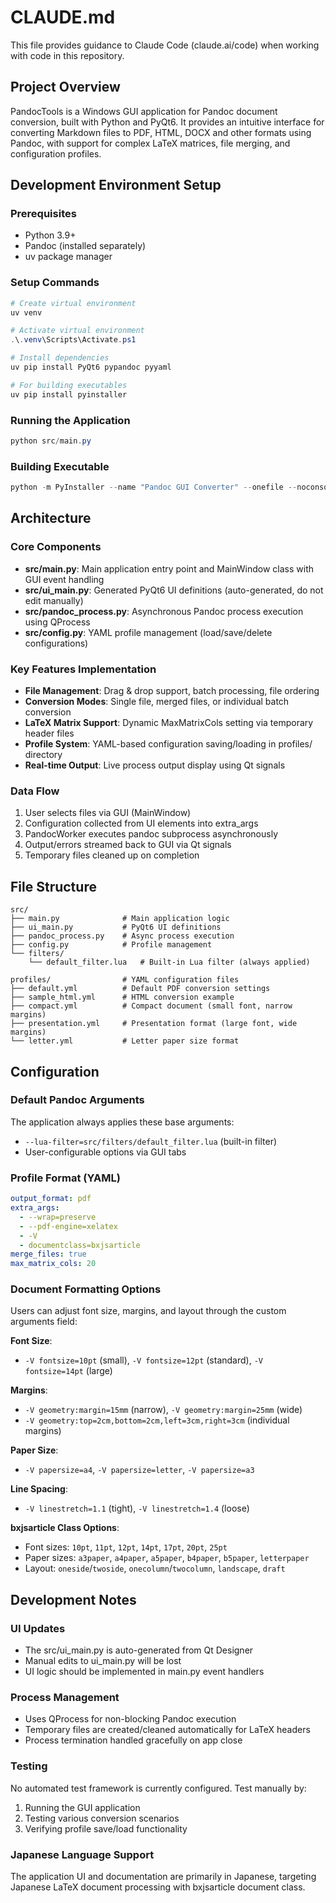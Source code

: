 # CLAUDE.md

This file provides guidance to Claude Code (claude.ai/code) when working with code in this repository.

## Project Overview

PandocTools is a Windows GUI application for Pandoc document conversion, built with Python and PyQt6. It provides an intuitive interface for converting Markdown files to PDF, HTML, DOCX and other formats using Pandoc, with support for complex LaTeX matrices, file merging, and configuration profiles.

## Development Environment Setup

### Prerequisites
- Python 3.9+
- Pandoc (installed separately)
- uv package manager

### Setup Commands
```powershell
# Create virtual environment
uv venv

# Activate virtual environment
.\.venv\Scripts\Activate.ps1

# Install dependencies
uv pip install PyQt6 pypandoc pyyaml

# For building executables
uv pip install pyinstaller
```

### Running the Application
```powershell
python src/main.py
```

### Building Executable
```powershell
python -m PyInstaller --name "Pandoc GUI Converter" --onefile --noconsole --add-data "profiles;profiles" --add-data "src/filters;filters" --add-data "src/templates;templates" src/main.py
```

## Architecture

### Core Components
- **src/main.py**: Main application entry point and MainWindow class with GUI event handling
- **src/ui_main.py**: Generated PyQt6 UI definitions (auto-generated, do not edit manually)
- **src/pandoc_process.py**: Asynchronous Pandoc process execution using QProcess
- **src/config.py**: YAML profile management (load/save/delete configurations)

### Key Features Implementation
- **File Management**: Drag & drop support, batch processing, file ordering
- **Conversion Modes**: Single file, merged files, or individual batch conversion
- **LaTeX Matrix Support**: Dynamic MaxMatrixCols setting via temporary header files
- **Profile System**: YAML-based configuration saving/loading in profiles/ directory
- **Real-time Output**: Live process output display using Qt signals

### Data Flow
1. User selects files via GUI (MainWindow)
2. Configuration collected from UI elements into extra_args
3. PandocWorker executes pandoc subprocess asynchronously
4. Output/errors streamed back to GUI via Qt signals
5. Temporary files cleaned up on completion

## File Structure

```
src/
├── main.py              # Main application logic
├── ui_main.py           # PyQt6 UI definitions
├── pandoc_process.py    # Async process execution
├── config.py            # Profile management
└── filters/
    └── default_filter.lua   # Built-in Lua filter (always applied)

profiles/                # YAML configuration files
├── default.yml          # Default PDF conversion settings  
├── sample_html.yml      # HTML conversion example
├── compact.yml          # Compact document (small font, narrow margins)
├── presentation.yml     # Presentation format (large font, wide margins)
└── letter.yml           # Letter paper size format
```

## Configuration

### Default Pandoc Arguments
The application always applies these base arguments:
- `--lua-filter=src/filters/default_filter.lua` (built-in filter)
- User-configurable options via GUI tabs

### Profile Format (YAML)
```yaml
output_format: pdf
extra_args:
  - --wrap=preserve
  - --pdf-engine=xelatex
  - -V
  - documentclass=bxjsarticle
merge_files: true
max_matrix_cols: 20
```

### Document Formatting Options
Users can adjust font size, margins, and layout through the custom arguments field:

**Font Size**:
- `-V fontsize=10pt` (small), `-V fontsize=12pt` (standard), `-V fontsize=14pt` (large)

**Margins**:
- `-V geometry:margin=15mm` (narrow), `-V geometry:margin=25mm` (wide)
- `-V geometry:top=2cm,bottom=2cm,left=3cm,right=3cm` (individual margins)

**Paper Size**:
- `-V papersize=a4`, `-V papersize=letter`, `-V papersize=a3`

**Line Spacing**:
- `-V linestretch=1.1` (tight), `-V linestretch=1.4` (loose)

**bxjsarticle Class Options**:
- Font sizes: `10pt`, `11pt`, `12pt`, `14pt`, `17pt`, `20pt`, `25pt`
- Paper sizes: `a3paper`, `a4paper`, `a5paper`, `b4paper`, `b5paper`, `letterpaper`
- Layout: `oneside`/`twoside`, `onecolumn`/`twocolumn`, `landscape`, `draft`

## Development Notes

### UI Updates
- The src/ui_main.py is auto-generated from Qt Designer
- Manual edits to ui_main.py will be lost
- UI logic should be implemented in main.py event handlers

### Process Management
- Uses QProcess for non-blocking Pandoc execution
- Temporary files are created/cleaned automatically for LaTeX headers
- Process termination handled gracefully on app close

### Testing
No automated test framework is currently configured. Test manually by:
1. Running the GUI application
2. Testing various conversion scenarios
3. Verifying profile save/load functionality

### Japanese Language Support  
The application UI and documentation are primarily in Japanese, targeting Japanese LaTeX document processing with bxjsarticle document class.